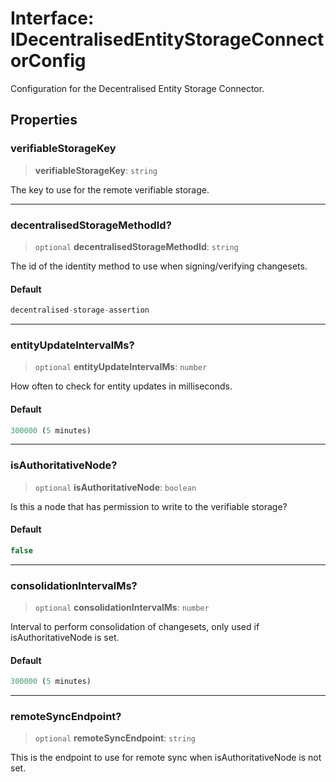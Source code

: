 # Interface: IDecentralisedEntityStorageConnectorConfig

Configuration for the Decentralised Entity Storage Connector.

## Properties

### verifiableStorageKey

> **verifiableStorageKey**: `string`

The key to use for the remote verifiable storage.

***

### decentralisedStorageMethodId?

> `optional` **decentralisedStorageMethodId**: `string`

The id of the identity method to use when signing/verifying changesets.

#### Default

```ts
decentralised-storage-assertion
```

***

### entityUpdateIntervalMs?

> `optional` **entityUpdateIntervalMs**: `number`

How often to check for entity updates in milliseconds.

#### Default

```ts
300000 (5 minutes)
```

***

### isAuthoritativeNode?

> `optional` **isAuthoritativeNode**: `boolean`

Is this a node that has permission to write to the verifiable storage?

#### Default

```ts
false
```

***

### consolidationIntervalMs?

> `optional` **consolidationIntervalMs**: `number`

Interval to perform consolidation of changesets, only used if isAuthoritativeNode is set.

#### Default

```ts
300000 (5 minutes)
```

***

### remoteSyncEndpoint?

> `optional` **remoteSyncEndpoint**: `string`

This is the endpoint to use for remote sync when isAuthoritativeNode is not set.
